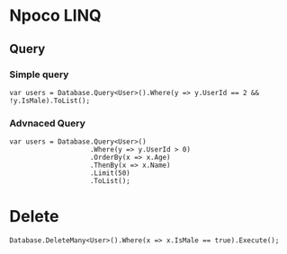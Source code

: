 # Npoco LINQ

## Query

### Simple query

```chsarp
var users = Database.Query<User>().Where(y => y.UserId == 2 && !y.IsMale).ToList();
```

### Advnaced Query

```chsarp
var users = Database.Query<User>()
					.Where(y => y.UserId > 0)
					.OrderBy(x => x.Age)
					.ThenBy(x => x.Name)
					.Limit(50)
					.ToList();
```

# Delete

```chsarp
Database.DeleteMany<User>().Where(x => x.IsMale == true).Execute();
```

